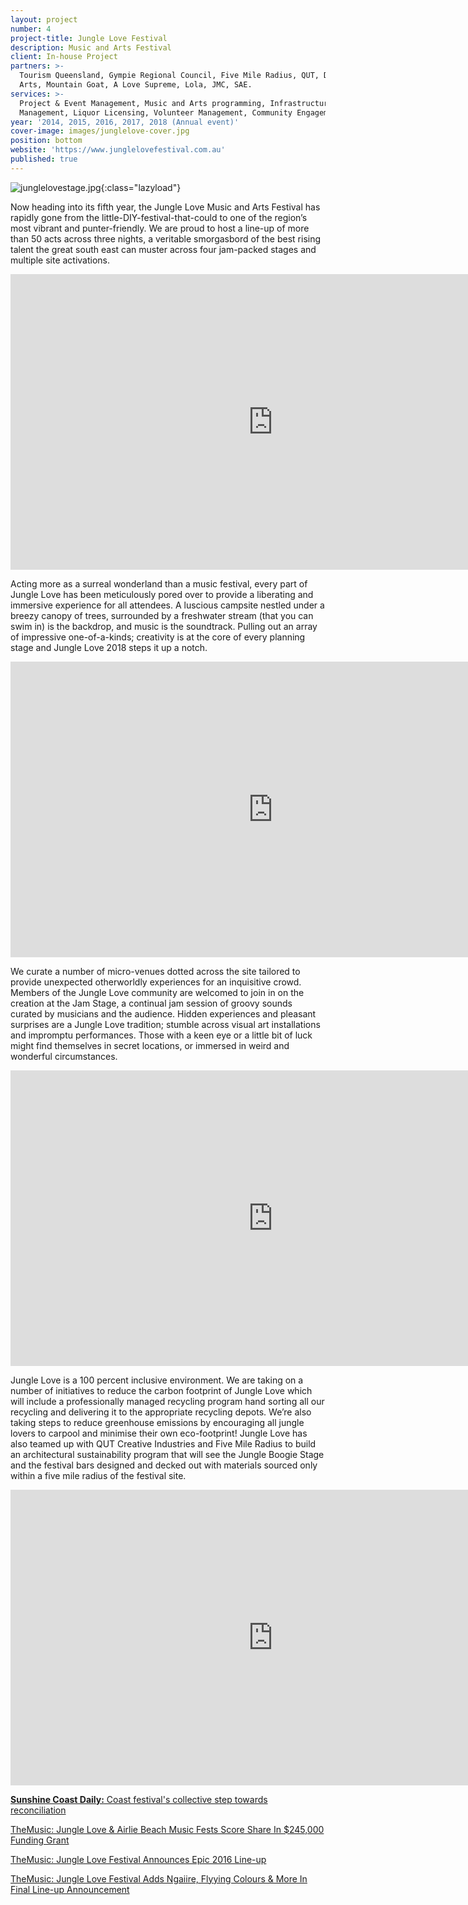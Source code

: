 ```yaml
---
layout: project
number: 4
project-title: Jungle Love Festival
description: Music and Arts Festival
client: In-house Project
partners: >-
  Tourism Queensland, Gympie Regional Council, Five Mile Radius, QUT, Digi Youth
  Arts, Mountain Goat, A Love Supreme, Lola, JMC, SAE.
services: >-
  Project & Event Management, Music and Arts programming, Infrastructure
  Management, Liquor Licensing, Volunteer Management, Community Engagement.
year: '2014, 2015, 2016, 2017, 2018 (Annual event)'
cover-image: images/junglelove-cover.jpg
position: bottom
website: 'https://www.junglelovefestival.com.au'
published: true
---
```

![junglelovestage.jpg]({{site.baseurl}}/images/junglelovestage.jpg){:class="lazyload"}

Now heading into its fifth year, the Jungle Love Music and Arts Festival has rapidly gone from the little-DIY-festival-that-could to one of the region’s most vibrant and punter-friendly. We are proud to host a line-up of more than 50 acts across three nights, a veritable smorgasbord of the best rising talent the great south east can muster across four jam-packed stages and multiple site activations. 

<div class="video-responsive">
	<iframe class="lazyload" width="840" height="473" src="https://www.youtube.com/embed/oUhV1qK9enE" frameborder="0" allowfullscreen=""></iframe>
</div>

Acting more as a surreal wonderland than a music festival, every part of Jungle Love has been meticulously pored over to provide a liberating and immersive experience for all attendees. A luscious campsite nestled under a breezy canopy of trees, surrounded by a freshwater stream (that you can swim in) is the backdrop, and music is the soundtrack. Pulling out an array of impressive one-of-a-kinds; creativity is at the core of every planning stage and Jungle Love 2018 steps it up a notch.

<div class="video-responsive">
	<iframe class="lazyload" width="840" height="473" src="https://www.youtube.com/embed/kvSIZhLPS9I" frameborder="0" allowfullscreen=""></iframe>
</div>

We curate a number of micro-venues dotted across the site tailored to provide unexpected otherworldly experiences for an inquisitive crowd. Members of the Jungle Love community are welcomed to join in on the creation at the Jam Stage, a continual jam session of groovy sounds curated by musicians and the audience. Hidden experiences and pleasant surprises are a Jungle Love tradition; stumble across visual art installations and impromptu performances. Those with a keen eye or a little bit of luck might find themselves in secret locations, or immersed in weird and wonderful circumstances.

<div class="video-responsive">
	<iframe class="lazyload" width="840" height="473" src="https://www.youtube.com/embed/e_lc5hr2duw" frameborder="0" allowfullscreen=""></iframe>
</div>


Jungle Love is a 100 percent inclusive environment. We are taking on a number of initiatives to reduce the carbon footprint of Jungle Love which will include a professionally managed recycling program hand sorting all our recycling and delivering it to the appropriate recycling depots.  We’re also taking steps to reduce greenhouse emissions by encouraging all jungle lovers to carpool and minimise their own eco-footprint! Jungle Love has also teamed up with QUT Creative Industries and Five Mile Radius to build an architectural sustainability program that will see the Jungle Boogie Stage and the festival bars designed and decked out with materials sourced only within a five mile radius of the festival site.

<div class="video-responsive">
	<iframe class="lazyload" width="840" height="473" src="https://www.youtube.com/embed/kPzuMtQsZec" frameborder="0" allowfullscreen=""></iframe>
</div>

<a href="https://www.sunshinecoastdaily.com.au/news/coast-festivals-collective-step-towards-reconcilia/3424676/"><b>Sunshine Coast Daily:</b> Coast festival's collective step towards reconciliation</a>

<a href="http://themusic.com.au/news/all/2017/05/06/jungle-love-and-airlie-beach-music-fests-score-share-in-245000-dollar-funding-grant/">TheMusic: Jungle Love & Airlie Beach Music Fests Score Share In $245,000 Funding Grant</a>

<a href="http://themusic.com.au/news/all/2016/08/11/jungle-love-festival-announces-epic-2016-line-up/">TheMusic: Jungle Love Festival Announces Epic 2016 Line-up</a>

<a href="http://themusic.com.au/news/all/2017/10/09/jungle-love-festival-adds-ngaiire-flyying-colours-and-more-in-final-line-up-announcement/">TheMusic: Jungle Love Festival Adds Ngaiire, Flyying Colours & More In Final Line-up Announcement</a>
